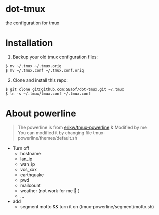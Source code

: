 # dot-tmux
the configuration for tmux

# Installation

1. Backup your old tmux configuration files:

```
$ mv ~/.tmux ~/.tmux.orig
$ mv ~/.tmux.conf ~/.tmux.conf.orig
```

2. Clone and install this repo:

```
$ git clone git@github.com:SBaof/dot-tmux.git ~/.tmux
$ ln -s ~/.tmux/tmux.conf ~/.tmux.conf
```

# About powerline

> The powerline is from [erikw/tmux-powerline](https://github.com/erikw/tmux-powerline) & Modified by me<br>
> You can modified it by changing file tmux-powerline/themes/default.sh

* Turn off
    * hostname
    * lan_ip
    * wan_ip
    * vcs_xxx
    * earthquake
    * pwd
    * mailcount
    * weather (not work for me 👿 )
    * ...
* add
    * segment motto && turn it on (tmux-powerline/segment/motto.sh)


